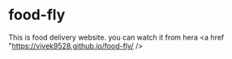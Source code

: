 # food-fly
This is food delivery website.
you can watch it from hera <a href "https://vivek9528.github.io/food-fly/ />
